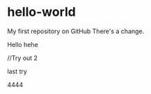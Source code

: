 # hello-world
My first repository on GitHub
There's a change.

Hello hehe

//Try out 2

last try

4444
